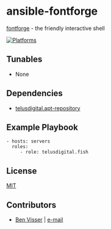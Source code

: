 # ansible-fontforge

[fontforge](http://fontforge.github.io/) - the friendly interactive shell

[![Platforms](http://img.shields.io/badge/platforms-ubuntu-lightgrey.svg?style=flat)](#)

Tunables
--------
* None

Dependencies
------------
* [telusdigital.apt-repository](https://github.com/telusdigital/ansible-apt-repository/)

Example Playbook
----------------
    - hosts: servers
      roles:
         - role: telusdigital.fish

License
-------
[MIT](https://tldrlegal.com/license/mit-license)

Contributors
------------
* [Ben Visser](https://benvisser.me) | [e-mail](mailto:me@benvisser.me)